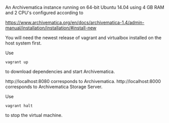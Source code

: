 An Archivematica instance running on 64-bit Ubuntu 14.04
using 4 GB RAM and 2 CPU's configured according to

https://www.archivematica.org/en/docs/archivematica-1.4/admin-manual/installation/installation/#install-new

You will need the newest release of vagrant and virtualbox
installed on the host system first.

Use

    vagrant up

to download dependencies and start Archivematica.

http://localhost:8080 corresponds to Archivematica.
http://localhost:8000 corresponds to Archivematica Storage Server.

Use

    vagrant halt

to stop the virtual machine.
